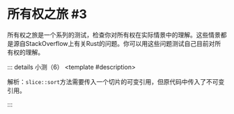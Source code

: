 <script setup>
import {
  QuizProvider,
  Quiz,
  RadioHolder,
  Radio,
  CheckboxHolder,
  Checkbox,
} from "../../components/quiz"
</script>

# 所有权之旅 #3

所有权之旅是一个系列的测试，检查你对所有权在实际情景中的理解。这些情景都是源自StackOverflow上有关Rust的问题。你可以用这些问题测试自己目前对所有权的理解。

::: details 小测（6）
<QuizProvider>
<Quiz>
<template #description>

解析：`slice::sort`方法需要传入一个切片的可变引用，但原代码中传入了不可变引用。

</template>
<template #quiz>

```rust
/// 返回切片中第n大的元素
fn find_nth<T: Ord + Clone>(elems: &[T], n: usize) -> T {
    elems.sort();
    let t = &elems[n];
    return t.clone();
}
```

如果你试图编译这段代码，你会收到以下哪一个错误？

<RadioHolder>
<Radio label="T的生命周期必须大于&[T]" />
<Radio label="不能通过表达式&elems[n]移动共享引用" />
<Radio label="不能通过clone移动共享引用" />
<Radio label="不能通过sort将elems借用为可变的" answer />
</RadioHolder>

</template>
</Quiz>

<Quiz>
<template #description>

解析：这个程序实际上是内存安全的，因为`slice::sort`只会移动元素，并不会销毁它们。比如，`&v[0]`在`find_nth`调用后仍然会指向*某个*数字，尽管指向的数字可能*不是原数字了*。

请注意`find_nth(v, 10)`也不会引发未定义行为，因为Rust会对数组的访问进行预检，所以`&v[10]`会引发`panic`。

</template>
<template #quiz>

```rust
/// 返回切片中第n大的元素
fn find_nth<T: Ord + Clone>(elems: &[T], n: usize) -> T {
    elems.sort();
    let t = &elems[n];
    return t.clone();
}
```

如果你试图编译这段代码，你会看到如下错误

```
error[E0596]: cannot borrow `*elems` as mutable, as it is behind a `&` reference
 --> test.rs:3:5
  |
3 |     elems.sort();
  |     ^^^^^^^^^^^^ `elems` is a `&` reference, so the data it refers to cannot be borrowed as mutable
```

如果编译器**没有**拒绝这个函数。以下哪些个程序能够满足

1. 通过编译
2. 程序的执行可能会引发未定义行为

<CheckboxHolder>
<Checkbox>

```rust
let v = vec![5, 4, 3, 2, 1];
find_nth(&v, 0);
println!("{}", v[0]);
```

</Checkbox>
<Checkbox label="都不满足" answer />
<Checkbox>

```rust
let v = vec![5, 4, 3, 2, 1];
find_nth(&v, 10);
```

</Checkbox>
<Checkbox>

```rust
let v = vec![5, 4, 3, 2, 1];
let n = &v[0];
find_nth(&v, 0);
println!("{}", n);
```

</Checkbox>
</CheckboxHolder>

</template>
</Quiz>

<Quiz>
<template #description>

解析：类似`find_nth`这样的程序显然执行的是只读操作，也就是说它不应该影响入参的顺序。因此任何试图改变或者销毁入参的操作都不符合原函数的意图，就算将其转为更高效的vector也不行。

创建一个`Vec<&T>`的方案比`Vec<T>`更好，因为`T`可能会很大，`elems.to_vec()`的操作会很耗时。然而，如果`T`设置为`T: Copy`，那么`to_vec`就更合理了，它还能减少`elems.sort()`过程中的指针解引用操作。

</template>
<template #quiz>

```rust
/// 返回切片中第n大的元素
fn find_nth<T: Ord + Clone>(elems: &[T], n: usize) -> T {
    elems.sort();
    let t = &elems[n];
    return t.clone();
}
```

查看下面的修复（已高亮），哪一个修复符合以下三个标准

1. 修复的函数能够通过Rust的编译
2. 修复的函数保留了原始函数的意图
3. 修复的函数没有引发不必要的性能问题

<RadioHolder>
<Radio>

```rust /let mut elems = elems.to_vec();/
fn find_nth<T: Ord + Clone>(elems: &[T], n: usize) -> T {
    let mut elems = elems.to_vec();
    elems.sort();
    let t = &elems[n];
    return t.clone();
}
```

</Radio>
<Radio>

```rust /T: Ord/ /mut elems: Vec<T>/ /elems.remove(n);/ /return t;/
fn find_nth<T: Ord>(mut elems: Vec<T>, n: usize) -> T {
    elems.sort();
    let t = elems.remove(n);
    return t;
}
```

</Radio>
<Radio>
<!-- TODO: highlight word in some line -->

```rust /elems: &mut/
fn find_nth<T: Ord + Clone>(elems: &mut [T], n: usize) -> T {
    elems.sort();
    let t = &elems[n];
    return t.clone();
}
```

</Radio>
<Radio answer>

```rust
fn find_nth<T: Ord + Clone>(elems: &[T], n: usize) -> T {
    let mut ele_refs: Vec<&T> = elems.iter().collect();
    elem_refs.sort();
    let t = ele_refs[n];
    return t.clone();
}
```

</Radio>
</RadioHolder>

</template>
</Quiz>

<Quiz>
<template #description>

解析：根据生命周期忽略规则，`get_curve`函数的签名为`get_curve<'a>(&'a self) -> &'a Option<usize>`，这就意味着`self.get_curve()`的调用借用了整个`self`，而不仅仅是`self.curve`。因此在`let Some(curve) = ...`内的`self`的不可变借用以及`self.scores.iter_mut()`是不合法的。

</template>
<template #quiz>

```rust
struct TestResult {
    /// 学生的考试成绩
    scores: Vec<size>,

    /// 加权分数
    curve: Option<usize>
}
impl TestResult {
    pub fn get_curve(&self) -> &Option<usize> {
        &self.curve
    }

    /// 如果存在加权分数，那么分数全部提高
    pub fn apply_curve(&mut self) {
        if let Some(curve) = self.get_curve() {
            for score in self.scores.iter_mut() {
                *score += *curve;
            }
        }
    }
}
```

如果你试图编译这段代码，你会收到以下哪一个错误？

<RadioHolder>
<Radio label="在apply_curve中，不能将self借用为不可变来调用get_curve" />
<Radio label="在apply_curve中，*score不能被修改" />
<Radio label="在get_curve中，不能将本地变量self.curve作为引用返回" />
<Radio label="在apply_curve中，不能将self.scores借用为可变来调用iter_mut" answer />
</RadioHolder>

</template>
</Quiz>

<Quiz>
<template #description>

解析：这个程序实际上是安全的。但借用检查器存在限制，它无法识别到`get_curve`只借用了`curve`，而没有影响`scores`。然而，理论上`get_curve`是存在返回一些和`self.scores`有关的引用，从而破坏内存安全的可能性的。

</template>
<template #quiz>

```rust
struct TestResult {
    /// 学生的考试成绩
    scores: Vec<size>,

    /// 加权分数
    curve: Option<usize>
}
impl TestResult {
    pub fn get_curve(&self) -> &Option<usize> {
        &self.curve
    }

    /// 如果存在加权分数，那么分数全部提高
    pub fn apply_curve(&mut self) {
        if let Some(curve) = self.get_curve() {
            for score in self.scores.iter_mut() {
                *score += *curve;
            }
        }
    }
}
```

如果你试图编译这段代码，你会看到如下错误

```
error[E0502]: cannot borrow `self.scores` as mutable because it is also borrowed as immutable
  --> test.rs:17:26
   |
16 |         if let Some(curve) = self.get_curve() {
   |                              ---------------- immutable borrow occurs here
17 |             for score in self.scores.iter_mut() {
   |                          ^^^^^^^^^^^^^^^^^^^^^^ mutable borrow occurs here
18 |                 *score += *curve;
   |                           ------ immutable borrow later used here
```

如果编译器**没有**拒绝这个函数。以下哪些个程序能够满足

1. 通过编译
2. 程序的执行可能会引发未定义行为

<CheckboxHolder>
<Checkbox>

```rust
let mut result = TestResult {
    scores: vec![20, 50, 30],
    curve: Some(10)
};
let x = &result.scores[0];
result.apply_curve();
println!("{}", x);
```

</Checkbox>
<Checkbox label="都不满足" answer />
<Checkbox>

```rust
let mut result = TestResult {
    scores: vec![20, 50, 30],
    curve: Some(10)
};
result.apply_curve();
```

</Checkbox>
<Checkbox>

```rust
let mut result = TestResult {
    scores: vec![20, 50, 30],
    curve: Some(10)
};
result.apply_curve();
println!("{:?}", result.scores);
```

</Checkbox>
</CheckboxHolder>

</template>
</Quiz>

<Quiz>
<template #description>

解析：通过移除`get_curve`方法的调用，在行内直接访问`curve`，借用检查器就可以理解`self.curve`不会影响`self.scores`，从而允许函数进行正常编译。这也是绕开借用检查器限制的常见方法之一。

另一种迂回的办法是在`self.curve`的复制很轻量，使用`Option::copied`，一旦调用`.copied()`，`self`的借用会立刻解除。

</template>
<template #quiz>

```rust
struct TestResult {
    /// 学生的考试成绩
    scores: Vec<size>,

    /// 加权分数
    curve: Option<usize>
}
impl TestResult {
    pub fn get_curve(&self) -> &Option<usize> {
        &self.curve
    }

    /// 如果存在加权分数，那么分数全部提高
    pub fn apply_curve(&mut self) {
        if let Some(curve) = self.get_curve() {
            for score in self.scores.iter_mut() {
                *score += *curve;
            }
        }
    }
}
```

查看下面的修复（已高亮），哪一个修复符合以下三个标准

1. 修复的函数能够通过Rust的编译
2. 修复的函数保留了原始函数的意图
3. 修复的函数没有引发不必要的性能问题

<RadioHolder>
<Radio answer>

```rust /self.curve/
pub fn apply_curve(&mut self) {
    if let Some(curve) = self.curve {
        for score in self.scores.iter_mut() {
            *score += *curve;
        }
    }
}
```

</Radio>
<Radio>

```rust /.iter()/
pub fn apply_curve(&mut self) {
    if let Some(curve) = self.get_curve() {
        for score in self.scores.iter() {
            *score += *curve;
        }
    }
}
```

</Radio>
<Radio>

```rust /.as_ref()/
pub fn apply_curve(&mut self) {
    if let Some(curve) = self.get_curve.as_ref() {
        for score in self.scores.iter_mut() {
            *score += *curve;
        }
    }
}
```

</Radio>
<Radio>

```rust /.clone()/
pub fn apply_curve(&mut self) {
    if let Some(curve) = self.get_curve() {
        for score in self.scores.clone().iter_mut() {
            *score += curve;
        }
    }
}
```

</Radio>
</RadioHolder>

</template>
</Quiz>
</QuizProvider>
:::
